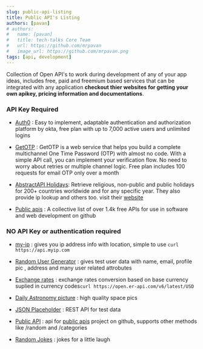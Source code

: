 ```yaml
---
slug: public-api-listing
title: Public API's Listing
authors: [pavan]
# authors:
#   name: [pavan]
#   title: tech-talks Core Team
#   url: https://github.com/mrpavan
#   image_url: https://github.com/mrpavan.png
tags: [api, development]
---
```


Collection of Open API's to work during development of any of your app ideas, includes free, paid and freemium based services that can be integrated with any application **checkout thier websites for getting your own apikey, pricing information and documentations**.

### API Key Required

- [Auth0](https://auth0.com/) : Easy to implement, adaptable authentication and authorization platform by okta, free plan with up to 7,000 active users and unlimited logins

- [GetOTP](https://otp.dev/en/docs/) : GetOTP is a web service that helps you build a complete multichannel One Time Password (OTP) with almost no code. With a simple API call, you can implement your verification flow. No need to worry about retries or multiple channel logic. Free plan includes 100 requests for email OTP only over a month

- [AbstractAPI Holidays](https://www.abstractapi.com/api/holidays-api#pricing): Retrieve religious, non-public and public holidays for 200+ countries worldwide and for any specific year. They also provide ip lookup and others too. visit their [website](https://www.abstractapi.com)

- [Public apis](https://github.com/public-apis/public-apis) : A collective list of over 1.4k free APIs for use in software and web development on github

### NO API Key or authentication required

- [my-ip](https://www.myip.com/api-docs/) : gives you ip address info with location, simple to use ``` curl https://api.myip.com ```

- [Random User Generator](https://randomuser.me/api/) : gives test user data with name, email, profile pic , address and many user related attrobutes

- [Exchange rates](https://open.er-api.com/v6/latest/USD) : exchange rates conversion based on base currency suplied in currency codes```curl https://open.er-api.com/v6/latest/USD```

- [Daily Astronomy picture](https://go-apod.herokuapp.com/apod) : high quality space pics 

- [JSON Placeholder](https://jsonplaceholder.typicode.com/posts/1) : REST API for test data

- [Public API](https://api.publicapis.org/entries) : api for [public apis](https://github.com/public-apis/public-apis) project on github, supports other methods like /random and /categories

- [Random Jokes](https://v2.jokeapi.dev/joke/Any?safe-mode) : jokes for a little laugh

